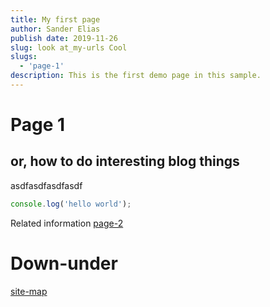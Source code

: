 ```yaml
---
title: My first page
author: Sander Elias
publish date: 2019-11-26
slug: look at_my-urls Cool
slugs:
  - 'page-1'
description: This is the first demo page in this sample.
---
```


# Page 1

## or, how to do interesting blog things

asdfasdfasdfasdf

```typescript
console.log('hello world');
```

Related information [page-2](/blog/page-2)

# Down-under

[site-map](/home)
